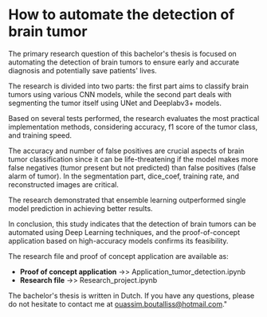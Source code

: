 # How to automate the detection of brain tumor
The primary research question of this bachelor's thesis is focused on automating the detection of brain tumors to ensure early and accurate diagnosis and potentially save patients' lives.

The research is divided into two parts: the first part aims to classify brain tumors using various CNN models, while the second part deals with segmenting the tumor itself using UNet and Deeplabv3+ models.

Based on several tests performed, the research evaluates the most practical implementation methods, considering accuracy, f1 score of the tumor class, and training speed.

The accuracy and number of false positives are crucial aspects of brain tumor classification since it can be life-threatening if the model makes more false negatives (tumor present but not predicted) than false positives (false alarm of tumor). In the segmentation part, dice_coef, training rate, and reconstructed images are critical.

The research demonstrated that ensemble learning outperformed single model prediction in achieving better results.

In conclusion, this study indicates that the detection of brain tumors can be automated using Deep Learning techniques, and the proof-of-concept application based on high-accuracy models confirms its feasibility.

The research file and proof of concept application are available as:

- **Proof of concept application** ->> Application_tumor_detection.ipynb
- **Research file** ->>  Research_project.ipynb


The bachelor's thesis is written in Dutch. If you have any questions, please do not hesitate to contact me at ouassim.boutalliss@hotmail.com."

